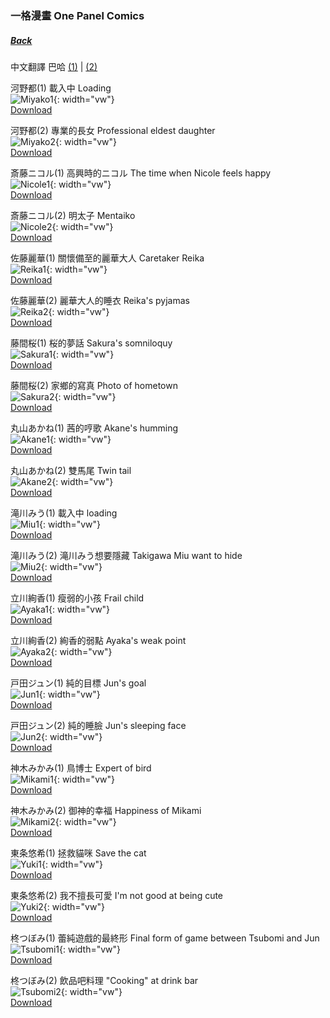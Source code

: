 ### 一格漫畫 One Panel Comics
##### [Back](Nanaon.md)

中文翻譯 巴哈 [(1)](https://forum.gamer.com.tw/C.php?bsn=37813&snA=60) | [(2)](https://forum.gamer.com.tw/C.php?bsn=37813&snA=56)

河野都(1) 載入中 Loading  
![Miyako1](../../../Album/Nanaon/Comics/Miyako1.PNG){: width="vw"}  
[Download](https://github.com/LYHPandaKing/227PhotoBackup/raw/master/Album/Nanaon/Comics/o_Miyako1.PNG)

河野都(2) 專業的長女 Professional eldest daughter  
![Miyako2](../../../Album/Nanaon/Comics/Miyako2.PNG){: width="vw"}  
[Download](https://github.com/LYHPandaKing/227PhotoBackup/raw/master/Album/Nanaon/Comics/o_Miyako2.PNG)

斎藤ニコル(1) 高興時的ニコル The time when Nicole feels happy  
![Nicole1](../../../Album/Nanaon/Comics/Nicole1.PNG){: width="vw"}  
[Download](https://github.com/LYHPandaKing/227PhotoBackup/raw/master/Album/Nanaon/Comics/o_Nicole1.PNG)

斎藤ニコル(2) 明太子 Mentaiko  
![Nicole2](../../../Album/Nanaon/Comics/Nicole2.PNG){: width="vw"}  
[Download](https://github.com/LYHPandaKing/227PhotoBackup/raw/master/Album/Nanaon/Comics/o_Nicole2.PNG)

佐藤麗華(1) 關懷備至的麗華大人 Caretaker Reika  
![Reika1](../../../Album/Nanaon/Comics/Reika1.PNG){: width="vw"}  
[Download](https://github.com/LYHPandaKing/227PhotoBackup/raw/master/Album/Nanaon/Comics/o_Reika1.PNG)

佐藤麗華(2) 麗華大人的睡衣 Reika's pyjamas  
![Reika2](../../../Album/Nanaon/Comics/Reika2.PNG){: width="vw"}  
[Download](https://github.com/LYHPandaKing/227PhotoBackup/raw/master/Album/Nanaon/Comics/o_Reika2.PNG)

藤間桜(1) 桜的夢話 Sakura's somniloquy  
![Sakura1](../../../Album/Nanaon/Comics/Sakura1.PNG){: width="vw"}  
[Download](https://github.com/LYHPandaKing/227PhotoBackup/raw/master/Album/Nanaon/Comics/o_Sakura1.PNG)

藤間桜(2) 家鄉的寫真 Photo of hometown  
![Sakura2](../../../Album/Nanaon/Comics/Sakura2.PNG){: width="vw"}  
[Download](https://github.com/LYHPandaKing/227PhotoBackup/raw/master/Album/Nanaon/Comics/o_Sakura2.PNG)

丸山あかね(1) 茜的哼歌 Akane's humming  
![Akane1](../../../Album/Nanaon/Comics/Akane1.PNG){: width="vw"}  
[Download](https://github.com/LYHPandaKing/227PhotoBackup/raw/master/Album/Nanaon/Comics/o_Akane1.PNG)

丸山あかね(2) 雙馬尾 Twin tail  
![Akane2](../../../Album/Nanaon/Comics/Akane2.PNG){: width="vw"}  
[Download](https://github.com/LYHPandaKing/227PhotoBackup/raw/master/Album/Nanaon/Comics/o_Akane2.PNG)

滝川みう(1) 載入中 loading  
![Miu1](../../../Album/Nanaon/Comics/Miu1.PNG){: width="vw"}  
[Download](https://github.com/LYHPandaKing/227PhotoBackup/raw/master/Album/Nanaon/Comics/o_Miu1.PNG)

滝川みう(2) 滝川みう想要隱藏 Takigawa Miu want to hide  
![Miu2](../../../Album/Nanaon/Comics/Miu2.PNG){: width="vw"}  
[Download](https://github.com/LYHPandaKing/227PhotoBackup/raw/master/Album/Nanaon/Comics/o_Miu2.PNG)

立川絢香(1) 瘦弱的小孩 Frail child  
![Ayaka1](../../../Album/Nanaon/Comics/Ayaka1.PNG){: width="vw"}  
[Download](https://github.com/LYHPandaKing/227PhotoBackup/raw/master/Album/Nanaon/Comics/o_Ayaka1.PNG)

立川絢香(2) 絢香的弱點 Ayaka's weak point  
![Ayaka2](../../../Album/Nanaon/Comics/Ayaka2.PNG){: width="vw"}  
[Download](https://github.com/LYHPandaKing/227PhotoBackup/raw/master/Album/Nanaon/Comics/o_Ayaka2.PNG)

戸田ジュン(1) 純的目標 Jun's goal  
![Jun1](../../../Album/Nanaon/Comics/Jun1.PNG){: width="vw"}  
[Download](https://github.com/LYHPandaKing/227PhotoBackup/raw/master/Album/Nanaon/Comics/o_Jun1.PNG)

戸田ジュン(2) 純的睡臉 Jun's sleeping face  
![Jun2](../../../Album/Nanaon/Comics/Jun2.PNG){: width="vw"}  
[Download](https://github.com/LYHPandaKing/227PhotoBackup/raw/master/Album/Nanaon/Comics/o_Jun2.PNG)

神木みかみ(1) 鳥博士 Expert of bird  
![Mikami1](../../../Album/Nanaon/Comics/Mikami1.PNG){: width="vw"}  
[Download](https://github.com/LYHPandaKing/227PhotoBackup/raw/master/Album/Nanaon/Comics/o_Mikami1.PNG)

神木みかみ(2) 御神的幸福 Happiness of Mikami  
![Mikami2](../../../Album/Nanaon/Comics/Mikami2.PNG){: width="vw"}  
[Download](https://github.com/LYHPandaKing/227PhotoBackup/raw/master/Album/Nanaon/Comics/o_Mikami2.PNG)

東条悠希(1) 拯救貓咪 Save the cat  
![Yuki1](../../../Album/Nanaon/Comics/Yuki1.PNG){: width="vw"}  
[Download](https://github.com/LYHPandaKing/227PhotoBackup/raw/master/Album/Nanaon/Comics/o_Yuki1.PNG)

東条悠希(2) 我不擅長可愛 I'm not good at being cute  
![Yuki2](../../../Album/Nanaon/Comics/Yuki2.PNG){: width="vw"}  
[Download](https://github.com/LYHPandaKing/227PhotoBackup/raw/master/Album/Nanaon/Comics/o_Yuki2.PNG)

柊つぼみ(1) 蕾純遊戲的最終形 Final form of game between Tsubomi and Jun  
![Tsubomi1](../../../Album/Nanaon/Comics/Tsubomi1.PNG){: width="vw"}  
[Download](https://github.com/LYHPandaKing/227PhotoBackup/raw/master/Album/Nanaon/Comics/o_Tsubomi1.PNG)

柊つぼみ(2) 飲品吧料理 "Cooking" at drink bar  
![Tsubomi2](../../../Album/Nanaon/Comics/Tsubomi2.PNG){: width="vw"}  
[Download](https://github.com/LYHPandaKing/227PhotoBackup/raw/master/Album/Nanaon/Comics/o_Tsubomi2.PNG)
